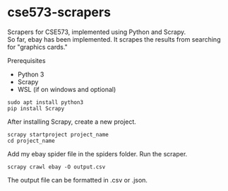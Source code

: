 # cse573-scrapers
Scrapers for CSE573, implemented using Python and Scrapy.  
So far, ebay has been implemented. It scrapes the results from searching for "graphics cards."

Prerequisites
- Python 3
- Scrapy
- WSL (if on windows and optional)

```
sudo apt install python3
pip install Scrapy
```

After installing Scrapy, create a new project.
```
scrapy startproject project_name
cd project_name
```

Add my ebay spider file in the spiders folder.
Run the scraper.
```
scrapy crawl ebay -O output.csv
```
The output file can be formatted in .csv or .json.
